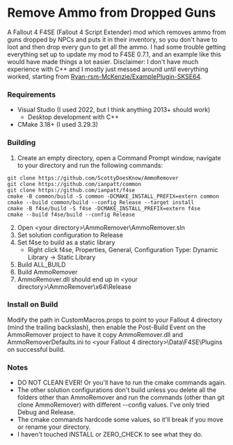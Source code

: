 # Remove Ammo from Dropped Guns
A Fallout 4 F4SE (Fallout 4 Script Extender) mod which removes ammo from guns dropped by NPCs and puts it in their inventory, so you don't have to loot and then drop every gun to get all the ammo. I had some trouble getting everything set up to update my mod to F4SE 0.7.1, and an example like this would have made things a lot easier. Disclaimer: I don't have much experience with C++ and I mostly just messed around until everything worked, starting from [Ryan-rsm-McKenzie/ExamplePlugin-SKSE64](https://github.com/Ryan-rsm-McKenzie/ExamplePlugin-SKSE64).

### Requirements
- Visual Studio (I used 2022, but I think anything 2013+ should work)
  - Desktop development with C++
- CMake 3.18+ (I used 3.29.3)

### Building
1. Create an empty directory, open a Command Prompt window, navigate to your directory and run the following commands:

```
git clone https://github.com/ScottyDoesKnow/AmmoRemover
git clone https://github.com/ianpatt/common
git clone https://github.com/ianpatt/f4se
cmake -B common/build -S common -DCMAKE_INSTALL_PREFIX=extern common
cmake --build common/build --config Release --target install
cmake -B f4se/build -S f4se -DCMAKE_INSTALL_PREFIX=extern f4se
cmake --build f4se/build --config Release
```

2. Open \<your directory>\AmmoRemover\AmmoRemover.sln
3. Set solution configuration to Release
4. Set f4se to build as a static library
   - Right click f4se, Properties, General, Configuration Type: Dynamic Library -> Static Library
5. Build ALL_BUILD
6. Build AmmoRemover
7. AmmoRemover.dll should end up in \<your directory>\AmmoRemover\x64\Release

### Install on Build
Modify the path in CustomMacros.props to point to your Fallout 4 directory (mind the trailing backslash), then enable the Post-Build Event on the AmmoRemover project to have it copy AmmoRemover.dll and AmmoRemoverDefaults.ini to \<your Fallout 4 directory>\Data\F4SE\Plugins on successful build.

### Notes
- DO NOT CLEAN EVER! Or you'll have to run the cmake commands again.
- The other solution configurations don't build unless you delete all the folders other than AmmoRemover and run the commands (other than git clone AmmoRemover) with different --config values. I've only tried Debug and Release.
- The cmake commands hardcode some values, so it'll break if you move or rename your directory.
- I haven't touched INSTALL or ZERO_CHECK to see what they do.